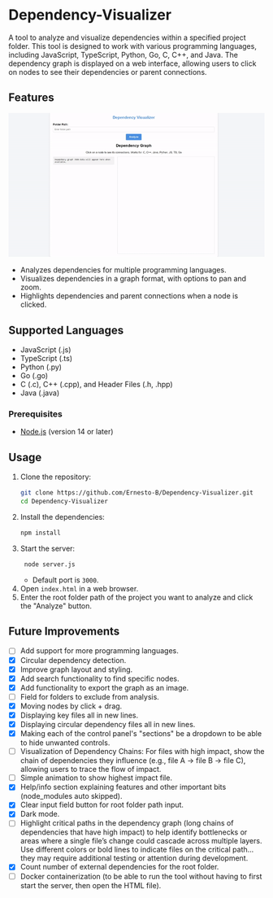 # Dependency-Visualizer

A tool to analyze and visualize dependencies within a specified project folder. This tool is designed to work with various programming languages, including JavaScript, TypeScript, Python, Go, C, C++, and Java. The dependency graph is displayed on a web interface, allowing users to click on nodes to see their dependencies or parent connections.

## Features

![](GifDemo.gif)
- Analyzes dependencies for multiple programming languages.
- Visualizes dependencies in a graph format, with options to pan and zoom.
- Highlights dependencies and parent connections when a node is clicked.

## Supported Languages

- JavaScript (.js)
- TypeScript (.ts)
- Python (.py)
- Go (.go)
- C (.c), C++ (.cpp), and Header Files (.h, .hpp)
- Java (.java)


### Prerequisites

- [Node.js](https://nodejs.org/) (version 14 or later)


## Usage

1. Clone the repository:
   ```bash
   git clone https://github.com/Ernesto-B/Dependency-Visualizer.git
   cd Dependency-Visualizer
   ```
2. Install the dependencies:
   ```bash
   npm install
   ```
3. Start the server:
   ```bash
    node server.js
    ```
    - Default port is `3000`.
4. Open `index.html` in a web browser.
5. Enter the root folder path of the project you want to analyze and click the "Analyze" button.

## Future Improvements
- [ ] Add support for more programming languages.
- [x] Circular dependency detection.
- [x] Improve graph layout and styling.
- [x] Add search functionality to find specific nodes.
- [x] Add functionality to export the graph as an image.
- [ ] Field for folders to exclude from analysis.
- [x] Moving nodes by click + drag.
- [x] Displaying key files all in new lines.
- [x] Displaying circular dependency files all in new lines.
- [x] Making each of the control panel's "sections" be a dropdown to be able to hide unwanted controls.
- [ ] Visualization of Dependency Chains: For files with high impact, show the chain of dependencies they influence (e.g., file A → file B → file C), allowing users to trace the flow of impact.
- [ ] Simple animation to show highest impact file.
- [x] Help/info section explaining features and other important bits (node_modules auto skipped).
- [x] Clear input field button for root folder path input.
- [x] Dark mode.
- [ ] Highlight critical paths in the dependency graph (long chains of dependencies that have high impact) to help identify bottlenecks or areas where a single file’s change could cascade across multiple layers.
Use different colors or bold lines to indicate files on the critical path... they may require additional testing or attention during development.
- [x] Count number of external dependencies for the root folder.
- [ ] Docker containerization (to be able to run the tool without having to first start the server, then open the HTML file).